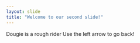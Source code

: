```yaml
---
layout: slide
title: "Welcome to our second slide!"
---
```

Dougie is a rough rider
Use the left arrow to go back!
